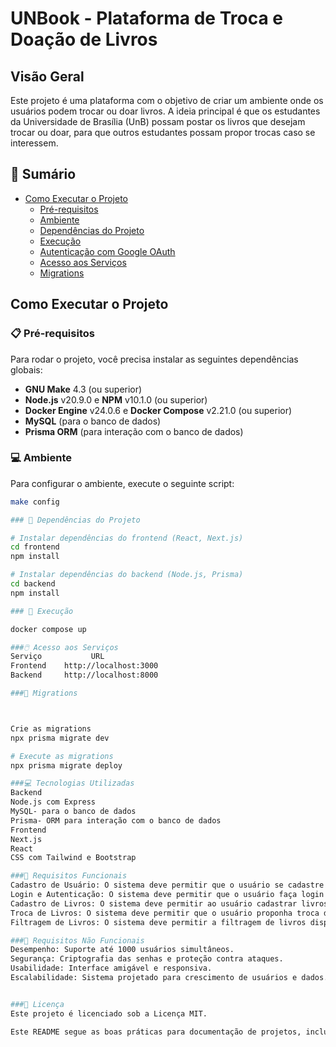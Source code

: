 # UNBook - Plataforma de Troca e Doação de Livros

## Visão Geral

Este projeto é uma plataforma com o objetivo de criar um ambiente onde os usuários podem trocar ou doar livros. A ideia principal é que os estudantes da Universidade de Brasília (UnB) possam postar os livros que desejam trocar ou doar, para que outros estudantes possam propor trocas caso se interessem.

## 📝 Sumário

- [Como Executar o Projeto](#como-executar-o-projeto)
  - [Pré-requisitos](#pré-requisitos)
  - [Ambiente](#ambiente)
  - [Dependências do Projeto](#dependências-do-projeto)
  - [Execução](#execução)
  - [Autenticação com Google OAuth](#autenticação-com-google-oauth)
  - [Acesso aos Serviços](#acesso-aos-serviços)
  - [Migrations](#migrations)

## Como Executar o Projeto

### 📋 Pré-requisitos

Para rodar o projeto, você precisa instalar as seguintes dependências globais:

- **GNU Make** 4.3 (ou superior)
- **Node.js** v20.9.0 e **NPM** v10.1.0 (ou superior)
- **Docker Engine** v24.0.6 e **Docker Compose** v2.21.0 (ou superior)
- **MySQL** (para o banco de dados)
- **Prisma ORM** (para interação com o banco de dados)

### 💻 Ambiente

Para configurar o ambiente, execute o seguinte script:

```bash
make config

### 📁 Dependências do Projeto

# Instalar dependências do frontend (React, Next.js)
cd frontend
npm install

# Instalar dependências do backend (Node.js, Prisma)
cd backend
npm install

### 💾 Execução

docker compose up

###🖱️ Acesso aos Serviços
Serviço	          URL
Frontend	http://localhost:3000
Backend	    http://localhost:8000

###📍 Migrations



Crie as migrations
npx prisma migrate dev

# Execute as migrations
npx prisma migrate deploy

###💻 Tecnologias Utilizadas
Backend
Node.js com Express
MySQL- para o banco de dados
Prisma- ORM para interação com o banco de dados
Frontend
Next.js
React
CSS com Tailwind e Bootstrap

###📍 Requisitos Funcionais
Cadastro de Usuário: O sistema deve permitir que o usuário se cadastre com nome, e-mail e senha.
Login e Autenticação: O sistema deve permitir que o usuário faça login com e-mail ou Google.
Cadastro de Livros: O sistema deve permitir ao usuário cadastrar livros para doação ou troca.
Troca de Livros: O sistema deve permitir que o usuário proponha troca de livros.
Filtragem de Livros: O sistema deve permitir a filtragem de livros disponíveis para doação ou troca.

###📍 Requisitos Não Funcionais
Desempenho: Suporte até 1000 usuários simultâneos.
Segurança: Criptografia das senhas e proteção contra ataques.
Usabilidade: Interface amigável e responsiva.
Escalabilidade: Sistema projetado para crescimento de usuários e dados.


###📄 Licença
Este projeto é licenciado sob a Licença MIT.

Este README segue as boas práticas para documentação de projetos, incluindo instruções claras sobre como rodar o projeto, suas dependências e como usar o sistema.
